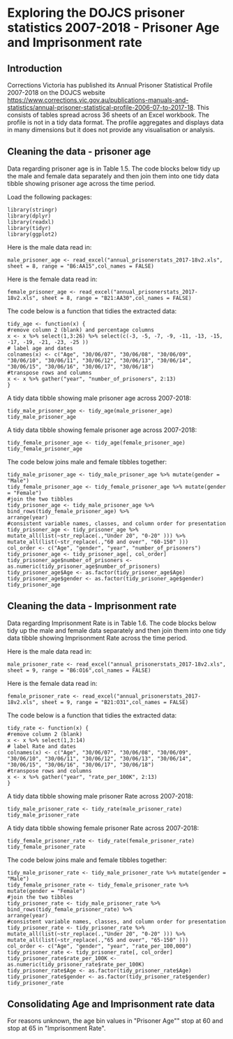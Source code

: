 # Exploring the DOJCS prisoner statistics 2007-2018 - Prisoner Age and Imprisonment rate
## Introduction
Corrections Victoria has published its Annual Prisoner Statistical Profile 2007-2018 on the DOJCS website <https://www.corrections.vic.gov.au/publications-manuals-and-statistics/annual-prisoner-statistical-profile-2006-07-to-2017-18>. This consists of tables spread across 36 sheets of an Excel workbook. The profile is not in a tidy data format. The profile aggregates and displays data in many dimensions but it does not provide any visualisation or analysis.

## Cleaning the data - prisoner age
Data regarding prisoner age is in Table 1.5. The code blocks below tidy up the male and female data separately and then join them into one tidy data tibble showing prisoner age across the time period.

Load the following packages:
```{r}
library(stringr)
library(dplyr)
library(readxl)
library(tidyr)
library(ggplot2)
```

Here is the male data read in:
```{r}
male_prisoner_age <- read_excel("annual_prisonerstats_2017-18v2.xls", sheet = 8, range = "B6:AA15",col_names = FALSE)
```
Here is the female data read in:
```{r}
female_prisoner_age <- read_excel("annual_prisonerstats_2017-18v2.xls", sheet = 8, range = "B21:AA30",col_names = FALSE)
```
The code below is a function that tidies the extracted data:
```{r}
tidy_age <- function(x) {
#remove column 2 (blank) and percentage columns
x <- x %>% select(1,3:26) %>% select(c(-3, -5, -7, -9, -11, -13, -15, -17, -19, -21, -23, -25 ))
# label age and dates
colnames(x) <- c("Age", "30/06/07", "30/06/08", "30/06/09", "30/06/10", "30/06/11", "30/06/12", "30/06/13", "30/06/14", "30/06/15", "30/06/16", "30/06/17", "30/06/18")
#transpose rows and columns
x <- x %>% gather("year", "number_of_prisoners", 2:13)
}
```
A tidy data tibble showing male prisoner age across 2007-2018:
```{r}
tidy_male_prisoner_age <- tidy_age(male_prisoner_age)
tidy_male_prisoner_age
```
A tidy data tibble showing female prisoner age across 2007-2018:
```{r}
tidy_female_prisoner_age <- tidy_age(female_prisoner_age)
tidy_female_prisoner_age
```
The code below joins male and female tibbles together:
```{r}
tidy_male_prisoner_age <- tidy_male_prisoner_age %>% mutate(gender = "Male")
tidy_female_prisoner_age <- tidy_female_prisoner_age %>% mutate(gender = "Female")
#join the two tibbles
tidy_prisoner_age <- tidy_male_prisoner_age %>%
bind_rows(tidy_female_prisoner_age) %>%
arrange(year)
#consistent variable names, classes, and column order for presentation
tidy_prisoner_age <- tidy_prisoner_age %>% 
mutate_all(list(~str_replace(.,"Under 20", "0-20" ))) %>% 
mutate_all(list(~str_replace(.,"60 and over", "60-150" ))) 
col_order <- c("Age", "gender", "year", "number_of_prisoners")
tidy_prisoner_age <- tidy_prisoner_age[, col_order]
tidy_prisoner_age$number_of_prisoners <- as.numeric(tidy_prisoner_age$number_of_prisoners)
tidy_prisoner_age$Age <- as.factor(tidy_prisoner_age$Age)
tidy_prisoner_age$gender <- as.factor(tidy_prisoner_age$gender)
tidy_prisoner_age
```
## Cleaning the data - Imprisonment rate
Data regarding Imprisonment Rate is in Table 1.6. The code blocks below tidy up the male and female data separately and then join them into one tidy data tibble showing Imprisonment Rate across the time period.

Here is the male data read in:
```{r}
male_prisoner_rate <- read_excel("annual_prisonerstats_2017-18v2.xls", sheet = 9, range = "B6:O16",col_names = FALSE)
```
Here is the female data read in:
```{r}
female_prisoner_rate <- read_excel("annual_prisonerstats_2017-18v2.xls", sheet = 9, range = "B21:O31",col_names = FALSE)
```
The code below is a function that tidies the extracted data:
```{r}
tidy_rate <- function(x) {
#remove column 2 (blank)
x <- x %>% select(1,3:14)
# label Rate and dates
colnames(x) <- c("Age", "30/06/07", "30/06/08", "30/06/09", "30/06/10", "30/06/11", "30/06/12", "30/06/13", "30/06/14", "30/06/15", "30/06/16", "30/06/17", "30/06/18")
#transpose rows and columns
x <- x %>% gather("year", "rate_per_100K", 2:13)
}
```
A tidy data tibble showing male prisoner Rate across 2007-2018:
```{r}
tidy_male_prisoner_rate <- tidy_rate(male_prisoner_rate)
tidy_male_prisoner_rate
```
A tidy data tibble showing female prisoner Rate across 2007-2018:
```{r}
tidy_female_prisoner_rate <- tidy_rate(female_prisoner_rate)
tidy_female_prisoner_rate
```
The code below joins male and female tibbles together:
```{r}
tidy_male_prisoner_rate <- tidy_male_prisoner_rate %>% mutate(gender = "Male")
tidy_female_prisoner_rate <- tidy_female_prisoner_rate %>% mutate(gender = "Female")
#join the two tibbles
tidy_prisoner_rate <- tidy_male_prisoner_rate %>%
bind_rows(tidy_female_prisoner_rate) %>%
arrange(year)
#consistent variable names, classes, and column order for presentation
tidy_prisoner_rate <- tidy_prisoner_rate %>% 
mutate_all(list(~str_replace(.,"Under 20", "0-20" ))) %>% 
mutate_all(list(~str_replace(.,"65 and over", "65-150" ))) 
col_order <- c("Age", "gender", "year", "rate_per_100,000")
tidy_prisoner_rate <- tidy_prisoner_rate[, col_order]
tidy_prisoner_rate$rate_per_100K <- as.numeric(tidy_prisoner_rate$rate_per_100K)
tidy_prisoner_rate$Age <- as.factor(tidy_prisoner_rate$Age)
tidy_prisoner_rate$gender <- as.factor(tidy_prisoner_rate$gender)
tidy_prisoner_rate
```
## Consolidating Age and Imprisonment rate data
For reasons unknown, the age bin values in "Prisoner Age"" stop at 60 and stop at 65 in "Imprisonment Rate".





